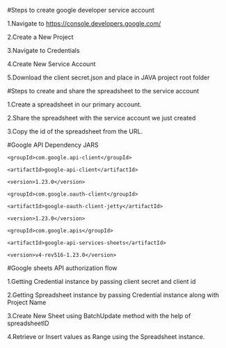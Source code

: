 #Steps to create google developer service account  

1.Navigate to https://console.developers.google.com/ 

2.Create a New Project 

3.Navigate to Credentials 

4.Create New Service Account 

5.Download the client secret.json and place in JAVA project root folder 


#Steps to create and share the spreadsheet to the service account 


1.Create a spreadsheet in our primary account. 

2.Share the spreadsheet with the service account we just created 

3.Copy the id of the spreadsheet from the URL. 


#Google API Dependency JARS 


<dependency> 

    <groupId>com.google.api-client</groupId> 

    <artifactId>google-api-client</artifactId> 

    <version>1.23.0</version> 

</dependency> 

<dependency> 

    <groupId>com.google.oauth-client</groupId> 

    <artifactId>google-oauth-client-jetty</artifactId> 

    <version>1.23.0</version> 

</dependency> 

<dependency> 

    <groupId>com.google.apis</groupId> 

    <artifactId>google-api-services-sheets</artifactId> 

    <version>v4-rev516-1.23.0</version> 

</dependency> 

 

#Google sheets API authorization flow 


1.Getting Credential instance by passing client secret and client id 

2.Getting Spreadsheet instance by passing Credential instance along with Project Name 

3.Create New Sheet using BatchUpdate method with the help of spreadsheetID 

4.Retrieve or Insert values as Range using the Spreadsheet instance. 

 
 

 
